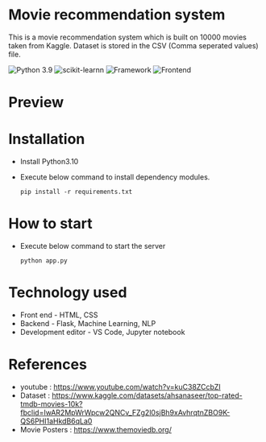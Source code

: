 # Movie recommendation system
This is a movie recommendation system which is built on 10000 movies taken from Kaggle.
Dataset is stored in the CSV (Comma seperated values) file.

![Python 3.9](https://img.shields.io/badge/Python-3.9-brightgreen.svg) 
![scikit-learnn](https://img.shields.io/badge/Library-Scikit_Learn-orange.svg)
![Framework](https://img.shields.io/badge/Framework-Flask-red)
![Frontend](https://img.shields.io/badge/Frontend-HTML/CSS/JS-yellow)

# Preview

# Installation
- Install Python3.10
- Execute below command to install dependency modules.

    `pip install -r requirements.txt`

# How to start
- Execute below command to start the server

    `python app.py`

# Technology used
- Front end - HTML, CSS
- Backend - Flask, Machine Learning, NLP
- Development editor - VS Code, Jupyter notebook
    
# References
- youtube : https://www.youtube.com/watch?v=kuC38ZCcbZI
- Dataset : https://www.kaggle.com/datasets/ahsanaseer/top-rated-tmdb-movies-10k?fbclid=IwAR2MpWrWpcw2QNCv_FZg2l0sjBh9xAvhrqtnZBO9K-QS6PHI1aHkdB6qLa0
- Movie Posters : https://www.themoviedb.org/
